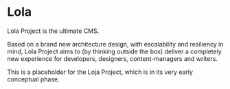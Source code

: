 # Lola

Lola Project is the ultimate CMS.

Based on a brand new architecture design, with escalability and resiliency in mind, Lola Project aims to (by thinking outside the box) deliver a completely new experience for developers, designers, content-managers and writers.

This is a placeholder for the Loja Project, which is in its very early conceptual phase.
